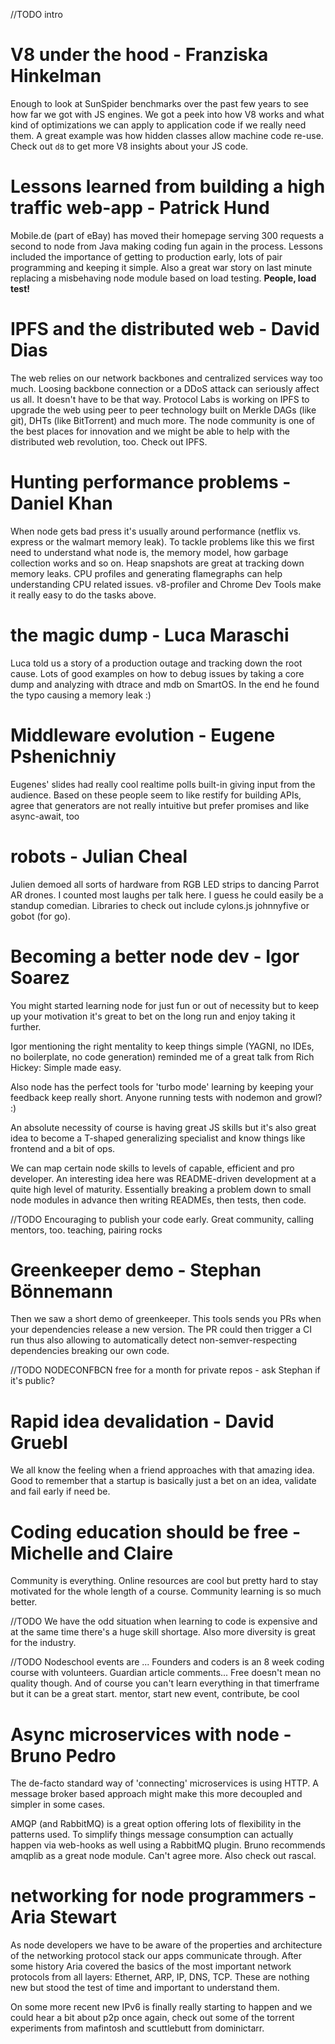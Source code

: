 //TODO intro

# V8 under the hood - Franziska Hinkelman

Enough to look at SunSpider benchmarks over the past few years to see how far we got with JS engines. We got a peek into how V8 works and what kind of optimizations we can apply to application code if we really need them. A great example was how hidden classes allow machine code re-use. Check out `d8` to get more V8 insights about your JS code.

# Lessons learned from building a high traffic web-app  - Patrick Hund

Mobile.de (part of eBay) has moved their homepage serving 300 requests a second to node from Java making coding fun again in the process. Lessons included the importance of getting to production early, lots of pair programming and keeping it simple. Also a great war story on last minute replacing a misbehaving node module based on load testing. **People, load test!**

# IPFS and the distributed web - David Dias

The web relies on our network backbones and centralized services way too much. Loosing backbone connection or a DDoS attack can seriously affect us all. It doesn't have to be that way. Protocol Labs is working on IPFS to upgrade the web using peer to peer technology built on Merkle DAGs (like git), DHTs (like BitTorrent) and much more.
The node community is one of the best places for innovation and we might be able to help with the distributed web revolution, too. Check out IPFS.

# Hunting performance problems - Daniel Khan

When node gets bad press it's usually around performance (netflix vs. express or the walmart memory leak). To tackle problems like this we first need to understand what node is, the memory model, how garbage collection works and so on. Heap snapshots are great at tracking down memory leaks. CPU profiles and generating flamegraphs can help understanding CPU related issues. v8-profiler and Chrome Dev Tools make it really easy to do the tasks above.

# the magic dump - Luca Maraschi

Luca told us a story of a production outage and tracking down the root cause. Lots of good examples on how to debug issues by taking a core dump and analyzing with dtrace and mdb on SmartOS. In the end he found the typo causing a memory leak :)

# Middleware evolution - Eugene Pshenichniy

Eugenes' slides had really cool realtime polls built-in giving input from the audience. Based on these people seem to like restify for building APIs, agree that generators are not really intuitive but prefer promises and like async-await, too

# robots - Julian Cheal

Julien demoed all sorts of hardware from RGB LED strips to dancing Parrot AR drones. I counted most laughs per talk here. I guess he could easily be a standup comedian. Libraries to check out include cylons.js johnnyfive or gobot (for go).

# Becoming a better node dev - Igor Soarez

You might started learning node for just fun or out of necessity but to keep up your motivation it's great to bet on the long run and enjoy taking it further.

Igor mentioning the right mentality to keep things simple (YAGNI, no IDEs, no boilerplate, no code generation) reminded me of a great talk from Rich Hickey: Simple made easy.

Also node has the perfect tools for 'turbo mode' learning by keeping your feedback keep really short. Anyone running tests with nodemon and growl? :)

An absolute necessity of course is having great JS skills but it's also great idea to become a T-shaped generalizing specialist and know things like frontend and a bit of ops.

We can map certain node skills to levels of capable, efficient and pro developer. An interesting idea here was README-driven development at a quite high level of maturity. Essentially breaking a problem down to small node modules in advance then writing READMEs, then tests, then code.

//TODO Encouraging to publish your code early. Great community, calling mentors, too. teaching, pairing rocks

# Greenkeeper demo - Stephan Bönnemann

Then we saw a short demo of greenkeeper. This tools sends you PRs when your  dependencies release a new version. The PR could then trigger a CI run thus also allowing to automatically detect non-semver-respecting dependencies breaking our own code.

//TODO NODECONFBCN free for a month for private repos - ask Stephan if it's public?

# Rapid idea devalidation - David Gruebl

We all know the feeling when a friend approaches with that amazing idea. Good to remember that a startup is basically just a bet on an idea, validate and fail early if need be.

# Coding education should be free - Michelle and Claire

Community is everything. Online resources are cool but pretty hard to stay motivated for the whole length of a course. Community learning is so much better.

//TODO We have the odd situation when learning to code is expensive and at the same time there's a huge skill shortage. Also more diversity is great for the industry.

//TODO Nodeschool events are ...
Founders and coders is an 8 week coding course with volunteers. Guardian article comments... Free doesn't mean no quality though. And of course you can't learn everything in that timerframe but it can be a great start.
mentor, start new event, contribute, be cool

# Async microservices with node - Bruno Pedro

The de-facto standard way of 'connecting' microservices is using HTTP. A message broker based approach might make this more decoupled and simpler in some cases.

AMQP (and RabbitMQ) is a great option offering lots of flexibility in the patterns used. To simplify things message consumption can actually happen via web-hooks as well using a RabbitMQ plugin. Bruno recommends amqplib as a great node module. Can't agree more. Also check out rascal.

# networking for node programmers - Aria Stewart

As node developers we have to be aware of the properties and architecture of the networking protocol stack our apps communicate through. After some history Aria covered the basics of the most important network protocols from all layers: Ethernet, ARP, IP, DNS, TCP. These are nothing new but stood the test of time and important to understand them.

On some more recent new IPv6 is finally really starting to happen and we could hear a bit about p2p once again, check out some of the torrent experiments from mafintosh and scuttlebutt from dominictarr.
